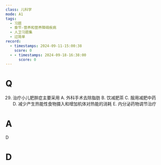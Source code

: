 ```yaml
---
class: 儿科学
mode: A1
tags:
  - 习题
  - 章节-营养和营养障碍疾病
  - 人卫习题集
  - 过简单
record:
  - timestamps: 2024-09-11-15:00:38
    score: 0
  - - timestamps: 2024-09-18-16:38:00
      score: 0
---
```


# Q

29. 治疗小儿肥胖症主要采用
A. 外科手术去除脂肪
B. 饮减肥茶
C. 服用减肥中药
D. 减少产生热能性食物摄入和增加机体对热能的消耗
E. 内分泌药物调节治疗
# A
D
# D
